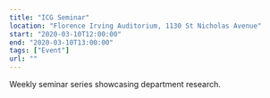 ```yaml
---
title: "ICG Seminar"
location: "Florence Irving Auditorium, 1130 St Nicholas Avenue"
start: "2020-03-10T12:00:00"
end: "2020-03-10T13:00:00"
tags: ["Event"]
url: ""
---
```


Weekly seminar series showcasing department research.

<!-- endexcerpt -->
